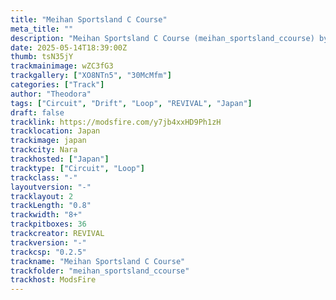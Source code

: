 ```yaml
---
title: "Meihan Sportsland C Course"
meta_title: ""
description: "Meihan Sportsland C Course (meihan_sportsland_ccourse) by REVIVAL"
date: 2025-05-14T18:39:00Z
thumb: tsN35jY
trackmainimage: wZC3fG3
trackgallery: ["XO8NTn5", "30McMfm"] 
categories: ["Track"]
author: "Theodora"
tags: ["Circuit", "Drift", "Loop", "REVIVAL", "Japan"]
draft: false
tracklink: https://modsfire.com/y7jb4xxHD9Ph1zH
tracklocation: Japan
trackimage: japan
trackcity: Nara
trackhosted: ["Japan"]
tracktype: ["Circuit", "Loop"]
trackclass: "-" 
layoutversion: "-"
tracklayout: 2
trackLength: "0.8"
trackwidth: "8+"
trackpitboxes: 36
trackcreator: REVIVAL
trackversion: "-"
trackcsp: "0.2.5"
trackname: "Meihan Sportsland C Course"
trackfolder: "meihan_sportsland_ccourse"
trackhost: ModsFire
---
```

